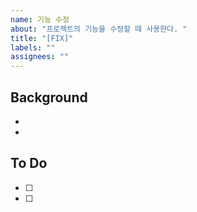 ```yaml
---
name: 기능 수정
about: "프로젝트의 기능을 수정할 때 사용한다. "
title: "[FIX]"
labels: ""
assignees: ""
---
```


## Background

-
-

## To Do

- [ ]
- [ ]

